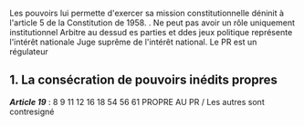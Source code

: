 Les pouvoirs lui permette d'exercer sa mission constitutionnelle déninit à l'article 5 de la Constitution de 1958.
. Ne peut pas avoir un rôle uniquement institutionnel
Arbitre au dessud es parties et ddes jeux politique représente l'intérêt nationale
Juge suprême de l'intérêt national.
Le PR est un régulateur


## 1. La consécration de pouvoirs inédits propres

***Article 19*** : 8 9 11 12 16 18 54 56 61 PROPRE AU PR / Les autres sont contresigné